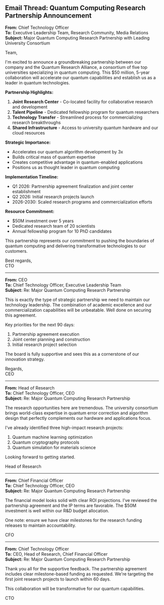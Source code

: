 ## Email Thread: Quantum Computing Research Partnership Announcement

**From:** Chief Technology Officer  
**To:** Executive Leadership Team, Research Community, Media Relations  
**Subject:** Major Quantum Computing Research Partnership with Leading University Consortium  

Team,

I'm excited to announce a groundbreaking partnership between our company and the Quantum Research Alliance, a consortium of five top universities specializing in quantum computing. This $50 million, 5-year collaboration will accelerate our quantum capabilities and establish us as a leader in quantum technologies.

**Partnership Highlights:**
1. **Joint Research Center** - Co-located facility for collaborative research and development
2. **Talent Pipeline** - Dedicated fellowship program for quantum researchers
3. **Technology Transfer** - Streamlined process for commercializing research breakthroughs
4. **Shared Infrastructure** - Access to university quantum hardware and our cloud resources

**Strategic Importance:**
- Accelerates our quantum algorithm development by 3x
- Builds critical mass of quantum expertise
- Creates competitive advantage in quantum-enabled applications
- Positions us as thought leader in quantum computing

**Implementation Timeline:**
- Q1 2026: Partnership agreement finalization and joint center establishment
- Q2 2026: Initial research projects launch
- 2026-2030: Scaled research programs and commercialization efforts

**Resource Commitment:**
- $50M investment over 5 years
- Dedicated research team of 20 scientists
- Annual fellowship program for 10 PhD candidates

This partnership represents our commitment to pushing the boundaries of quantum computing and delivering transformative technologies to our customers.

Best regards,  
CTO

---

**From:** CEO  
**To:** Chief Technology Officer, Executive Leadership Team  
**Subject:** Re: Major Quantum Computing Research Partnership  

This is exactly the type of strategic partnership we need to maintain our technology leadership. The combination of academic excellence and our commercialization capabilities will be unbeatable. Well done on securing this agreement.

Key priorities for the next 90 days:
1. Partnership agreement execution
2. Joint center planning and construction
3. Initial research project selection

The board is fully supportive and sees this as a cornerstone of our innovation strategy.

Regards,  
CEO

---

**From:** Head of Research  
**To:** Chief Technology Officer, CEO  
**Subject:** Re: Major Quantum Computing Research Partnership  

The research opportunities here are tremendous. The university consortium brings world-class expertise in quantum error correction and algorithm design that perfectly complements our hardware and applications focus.

I've already identified three high-impact research projects:
1. Quantum machine learning optimization
2. Quantum cryptography protocols
3. Quantum simulation for materials science

Looking forward to getting started.

Head of Research

---

**From:** Chief Financial Officer  
**To:** Chief Technology Officer, CEO  
**Subject:** Re: Major Quantum Computing Research Partnership  

The financial model looks solid with clear ROI projections. I've reviewed the partnership agreement and the IP terms are favorable. The $50M investment is well within our R&D budget allocation.

One note: ensure we have clear milestones for the research funding releases to maintain accountability.

CFO

---

**From:** Chief Technology Officer  
**To:** CEO, Head of Research, Chief Financial Officer  
**Subject:** Re: Major Quantum Computing Research Partnership  

Thank you all for the supportive feedback. The partnership agreement includes clear milestone-based funding as requested. We're targeting the first joint research projects to launch within 60 days.

This collaboration will be transformative for our quantum capabilities.

CTO